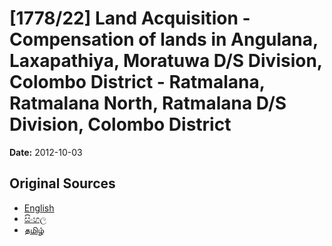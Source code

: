 # [1778/22] Land Acquisition - Compensation of lands in Angulana, Laxapathiya, Moratuwa D/S Division, Colombo District - Ratmalana, Ratmalana North, Ratmalana D/S Division, Colombo District

**Date:** 2012-10-03

## Original Sources

- [English](https://documents.gov.lk/view/extra-gazettes/2012/10/1778-22_E.pdf)
- [සිංහල](https://documents.gov.lk/view/extra-gazettes/2012/10/1778-22_S.pdf)
- [தமிழ்](https://documents.gov.lk/view/extra-gazettes/2012/10/1778-22_T.pdf)
